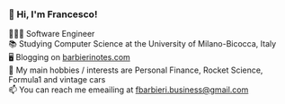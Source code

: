 ### 👋 Hi, I'm Francesco!

🧑🏻‍💻 Software Engineer<br/>
📚 Studying Computer Science at the University of Milano-Bicocca, Italy<br/>
🖥 Blogging on [barbierinotes.com](hhtps://www.barbierinotes.com)<br/>
🌱 My main hobbies / interests are Personal Finance, Rocket Science, Formula1 and vintage cars<br/>
📫 You can reach me emeailing at fbarbieri.business@gmail.com<br/>
